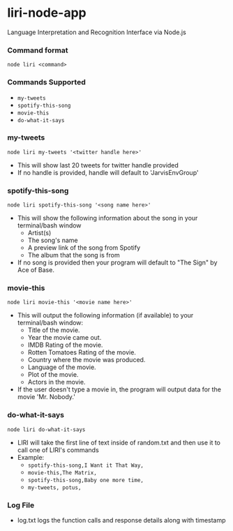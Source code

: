 # liri-node-app
Language Interpretation and Recognition Interface via Node.js

### Command format
`node liri <command>`

### Commands Supported
* `my-tweets`
* `spotify-this-song`
* `movie-this`
* `do-what-it-says`

### my-tweets
`node liri my-tweets '<twitter handle here>'`
* This will show last 20 tweets for twitter handle provided
* If no handle is provided, handle will default to 'JarvisEnvGroup'

### spotify-this-song
`node liri spotify-this-song '<song name here>'`
* This will show the following information about the song in your terminal/bash window
	* Artist(s)
	* The song's name
	*	A preview link of the song from Spotify
	* The album that the song is from
* If no song is provided then your program will default to "The Sign" by Ace of Base.

### movie-this
`node liri movie-this '<movie name here>'`
* This will output the following information (if available) to your terminal/bash window:
   * Title of the movie.
   * Year the movie came out.
   * IMDB Rating of the movie.
   * Rotten Tomatoes Rating of the movie.
   * Country where the movie was produced.
   * Language of the movie.
   * Plot of the movie.
   * Actors in the movie.
* If the user doesn't type a movie in, the program will output data for the movie 'Mr. Nobody.'

### do-what-it-says
`node liri do-what-it-says`
*  LIRI will take the first line of text inside of random.txt and then use it to call one of LIRI's commands
* Example: 
	* `spotify-this-song,I Want it That Way,`
	* `movie-this,The Matrix,`
	* `spotify-this-song,Baby one more time,`
	* `my-tweets, potus,`

### Log File
* log.txt logs the function calls and response details along with timestamp 